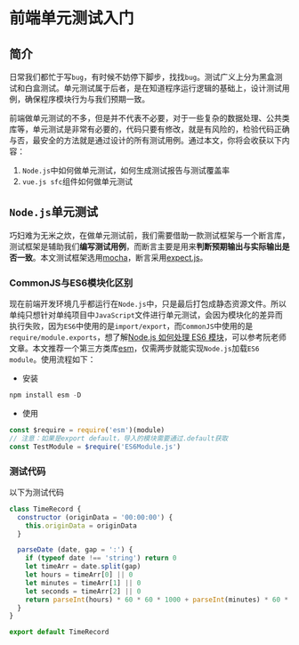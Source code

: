 # 前端单元测试入门

## 简介

日常我们都忙于写`bug`，有时候不妨停下脚步，找找`bug`。测试广义上分为黑盒测试和白盒测试。单元测试属于后者，是在知道程序运行逻辑的基础上，设计测试用例，确保程序模块行为与我们预期一致。

前端做单元测试的不多，但是并不代表不必要，对于一些复杂的数据处理、公共类库等，单元测试是非常有必要的，代码只要有修改，就是有风险的，检验代码正确与否，最安全的方法就是通过设计的所有测试用例。通过本文，你将会收获以下内容：

1. `Node.js`中如何做单元测试，如何生成测试报告与测试覆盖率
2. `vue.js sfc`组件如何做单元测试

## `Node.js`单元测试

巧妇难为无米之炊，在做单元测试前，我们需要借助一款测试框架与一个断言库，测试框架是辅助我们**编写测试用例**，而断言主要是用来**判断预期输出与实际输出是否一致**。本文测试框架选用[mocha](https://mochajs.cn/)，断言采用[expect.js](https://github.com/Automattic/expect.js/)。

### CommonJS与ES6模块化区别

现在前端开发环境几乎都运行在`Node.js`中，只是最后打包成静态资源文件。所以单纯只想针对单纯项目中`JavaScript`文件进行单元测试，会因为模块化的差异而执行失败，因为`ES6`中使用的是`import/export`，而`CommonJS`中使用的是`require/module.exports`，想了解[Node.js 如何处理 ES6 模块](http://www.ruanyifeng.com/blog/2020/08/how-nodejs-use-es6-module.html)，可以参考阮老师文章。本文推荐一个第三方类库[esm](https://www.npmjs.com/package/esm)，仅需两步就能实现`Node.js`加载`ES6 module`。使用流程如下：

- 安装

```JavaScript
npm install esm -D
```

- 使用

```JavaScript
const $require = require('esm')(module)
// 注意：如果是export default，导入的模块需要通过.default获取
const TestModule = $require('ES6Module.js')
```

### 测试代码

以下为测试代码

```JavaScript
class TimeRecord {
  constructor (originData = '00:00:00') {
    this.originData = originData
  }

  parseDate (date, gap = ':') {
    if (typeof date !== 'string') return 0
    let timeArr = date.split(gap)
    let hours = timeArr[0] || 0
    let minutes = timeArr[1] || 0
    let seconds = timeArr[2] || 0
    return parseInt(hours) * 60 * 60 * 1000 + parseInt(minutes) * 60 * 1000 + parseInt(seconds) * 1000
  }
}

export default TimeRecord
```
